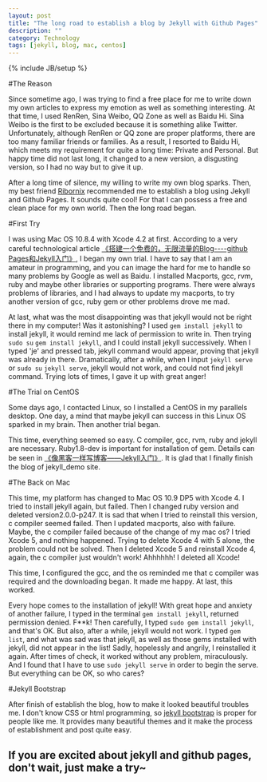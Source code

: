 ```yaml
---
layout: post
title: "The long road to establish a blog by Jekyll with Github Pages"
description: ""
category: Technology
tags: [jekyll, blog, mac, centos]
---
```

{% include JB/setup %}

#The Reason

  Since sometime ago, I was trying to find a free place for me to write down my own articles to express my emotion as well as something interesting. At that time, I used RenRen, Sina Weibo, QQ Zone as well as Baidu Hi. Sina Weibo is the first to be excluded because it is something alike Twitter. Unfortunately, although RenRen or QQ zone are proper platforms, there are too many familiar friends or families. As a result, I resorted to Baidu Hi, which meets my requirement for quite a long time: Private and Personal. But happy time did not last long, it changed to a new version, a disgusting version, so I had no way but to give it up.

  After a long time of silence, my willing to write my own blog sparks. Then, my best friend [Ribornix](http://www.rebornix.com) recommended me to establish a blog using Jekyll and Github Pages. It sounds quite cool! For that I can possess a free and clean place for my own world. Then the long road began.
  
#First Try

I was using Mac OS 10.8.4 with Xcode 4.2 at first. According to a very careful technological article [《搭建一个免费的，无限流量的Blog----github Pages和Jekyll入门》](http://www.ruanyifeng.com/blog/2012/08/blogging_with_jekyll.html), I began my own trial. I have to say that I am an amateur in programming, and you can image the hard for me to handle so many problems by Google as well as Baidu. I installed Macports, gcc, rvm, ruby and maybe other libraries or supporting programs. There were always problems of libraries, and I had always to update my macports, to try another version of gcc, ruby gem or other problems drove me mad. 

At last, what was the most disappointing was that jekyll would not be right there in my computer! Was it astonishing? I used `gem install jekyll` to install jekyll, it would remind me lack of permission to write in. Then trying `sudo su` `gem install jekyll`, and I could install jekyll successively. When I typed 'je' and pressed tab, jekyll command would appear, proving that jekyll was already in there. Dramatically, after a while, when I input `jekyll serve` or `sudo su` `jekyll serve`, jekyll would not work, and could not find jekyll command. Trying lots of times, I gave it up with great anger!

#The Trial on CentOS

Some days ago, I contacted Linux, so I installed a CentOS in my parallels desktop. One day, a mind that maybe jekyll can success in this Linux OS sparked in my brain. Then another trial began.

This time, everything seemed so easy. C compiler, gcc, rvm, ruby and jekyll are necessary. Ruby1.8-dev is important for installation of gem. Details can be seen in  [《像黑客一样写博客——Jekyll入门》](http://www.cnblogs.com/TheGrandDesign/articles/2573282.html). It is glad that I finally finish the blog of jekyll_demo site.

#The Back on Mac

This time, my platform has changed to Mac OS 10.9 DP5 with Xcode 4. I tried to install jekyll again, but failed. Then I changed ruby version and deleted version2.0.0-p247. It is sad that when I tried to reinstall this version, c compiler seemed failed. Then I updated macports, also with failure. Maybe, the c compiler failed because of the change of my mac os? I tried Xcode 5, and nothing happened. Trying to delete Xcode 4 with 5 alone, the problem could not be solved. Then I deleted Xcode 5 and reinstall Xcode 4, again, the c compiler just wouldn't work! Ahhhhhh! I deleted all Xcode!

This time, I configured the gcc, and the os reminded me that c compiler was required and the downloading began. It made me happy. At last, this worked. 

Every hope comes to the installation of jekyll! With great hope and anxiety of another failure, I typed in the terminal `gem install jekyll`, returned permission denied. F**k! Then carefully, I typed `sudo gem install jekyll`, and that's OK. But also, after a while, jekyll would not work. I typed `gem list`, and what was sad was that jekyll, as well as those gems installed with jekyll, did not appear in the list! Sadly, hopelessly and angrily, I reinstalled it again. After times of check, it worked without any problem, miraculously. And I found that I have to use `sudo jekyll serve` in order to begin the serve. But everything can be OK, so who cares?

#Jekyll Bootstrap

After finish of establish the blog, how to make it looked beautiful troubles me. I don't know CSS or html programming, so [jekyll bootstrap](http://jekyllbootstrap.com) is proper for people like me. It provides many beautiful themes and it make the process of establishment and post quite easy.

## If you are excited about jekyll and github pages, don't wait, just make a try~